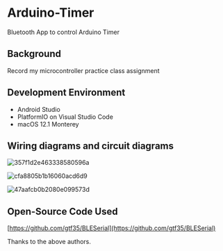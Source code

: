 # Arduino-Timer
Bluetooth App to control Arduino Timer


## Background
Record my microcontroller practice class assignment

## Development Environment
- Android Studio
- PlatformIO on Visual Studio Code
- macOS 12.1 Monterey

## Wiring diagrams and circuit diagrams
![357f1d2e463338580596a](https://telegraph.work/file/357f1d2e463338580596a.png)

![cfa8805b1b16060acd6d9](https://telegraph.work/file/cfa8805b1b16060acd6d9.png)

![47aafcb0b2080e099573d](https://telegraph.work/file/47aafcb0b2080e099573d.png)

## Open-Source Code Used
[https://github.com/gtf35/BLESerial](https://github.com/gtf35/BLESerial)

Thanks to the above authors.

